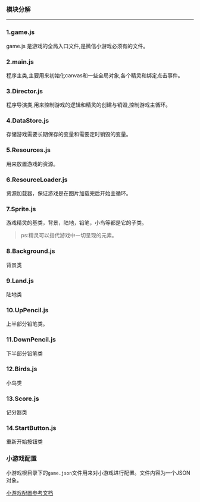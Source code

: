 ### 模块分解
***
### 1.game.js

game.js 是游戏的全局入口文件,是微信小游戏必须有的文件。

### 2.main.js

程序主类,主要用来初始化canvas和一些全局对象,各个精灵和绑定点击事件。

### 3.Director.js

程序导演类,用来控制游戏的逻辑和精灵的创建与销毁,控制游戏主循环。

### 4.DataStore.js

存储游戏需要长期保存的变量和需要定时销毁的变量。

### 5.Resources.js

用来放置游戏的资源。

### 6.ResourceLoader.js

资源加载器，保证游戏是在图片加载完后开始主循环。

### 7.Sprite.js

游戏精灵的基类，背景，陆地，铅笔，小鸟等都是它的子类。

>ps:精灵可以指代游戏中一切呈现的元素。  

### 8.Background.js

背景类

### 9.Land.js

陆地类

### 10.UpPencil.js

上半部分铅笔类。

### 11.DownPencil.js

下半部分铅笔类

### 12.Birds.js

小鸟类

### 13.Score.js

记分器类

### 14.StartButton.js

重新开始按钮类

### 小游戏配置

小游戏根目录下的`game.json`文件用来对小游戏进行配置。文件内容为一个JSON对象。

[小游戏配置参考文档](https://developers.weixin.qq.com/minigame/dev/reference/configuration/app.html#%E9%85%8D%E7%BD%AE%E9%A1%B9)











